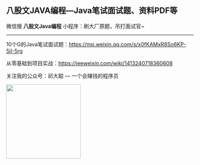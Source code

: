 
## 八股文JAVA编程—Java笔试面试题、资料PDF等



微信搜 **八股文Java编程** 小程序：刷大厂原题，吊打面试官~



---



10个G的Java笔试面试题：https://mp.weixin.qq.com/s/x0fKAMxR8So6KP-5iI-5rg


从零基础到项目实战：https://jeeweixin.com/wiki/1413240718360608



关注我的公众号：祁大聪 — 一个会赚钱的程序员

<img src=https://cdn.jsdelivr.net/gh/qidacong/blob-img@master/20220520/qidacong.4z0s3ud9vm80.webp width=200/>

